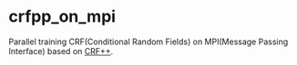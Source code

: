 crfpp_on_mpi
============
Parallel training CRF(Conditional Random Fields) on MPI(Message Passing Interface)
based on [CRF++](https://code.google.com/p/crfpp/).
